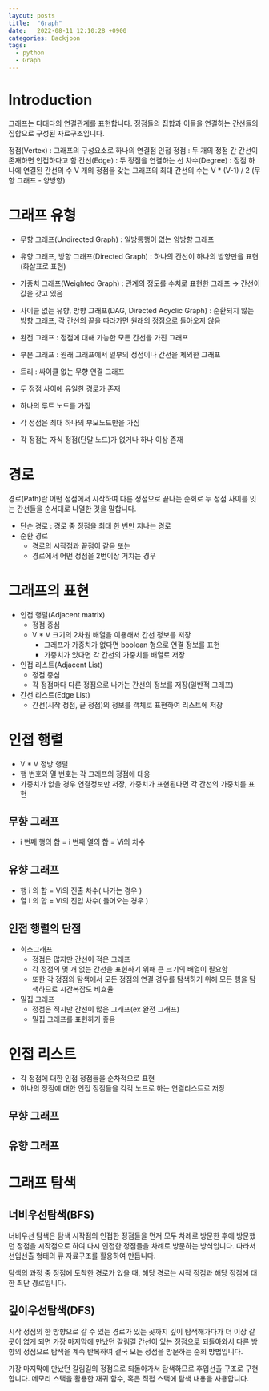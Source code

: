 ```yaml
---
layout: posts
title:  "Graph"
date:   2022-08-11 12:10:28 +0900
categories: Backjoon
tags:
  - python
  - Graph
---
```


# Introduction

그래프는 다대다의 연결관계를 표현합니다. 정점들의 집합과 이들을 연결하는 간선들의 집합으로 구성된 자료구조입니다.

정점(Vertex) : 그래프의 구성요소로 하나의 연결점
인접 정점 : 두 개의 정점 간 간선이 존재하면 인접하다고 함
간선(Edge) : 두 정점을 연결하는 선
차수(Degree) : 정점 하나에 연결된 간선의 수
V 개의 정점을 갖는 그래프의 최대 간선의 수는 V * (V-1) / 2 (무향 그래프 - 양방향)

# 그래프 유형

- 무향 그래프(Undirected Graph) : 일방통행이 없는 양방향 그래프
- 유향 그래프, 방향 그래프(Directed Graph) : 하나의 간선이 하나의 방향만을 표현(화살표로 표현)
- 가중치 그래프(Weighted Graph) : 관계의 정도를 수치로 표현한 그래프 → 간선이 값을 갖고 있음
- 사이클 없는 유향, 방향 그래프(DAG, Directed Acyclic Graph) : 순환되지 않는 방향 그래프, 각 간선의 끝을 따라가면 원래의 정점으로 돌아오지 않음

- 완전 그래프 : 정점에 대해 가능한 모든 간선을 가진 그래프
- 부분 그래프 : 원래 그래프에서 일부의 정점이나 간선을 제외한 그래프
- 트리 : 싸이클 없는 무향 연결 그래프
- 두 정점 사이에 유일한 경로가 존재
- 하나의 루트 노드를 가짐
- 각 정점은 최대 하나의 부모노드만을 가짐
- 각 정점는 자식 정점(단말 노드)가 없거나 하나 이상 존재

# 경로

경로(Path)란 어떤 정점에서 시작하여 다른 정점으로 끝나는 순회로 두 정점 사이를 잇는 간선들을 순서대로 나열한 것을 말합니다.

- 단순 경로 : 경로 중 정점을 최대 한 번만 지나는 경로
- 순환 경로
  - 경로의 시작점과 끝점이 같음 또는
  - 경로에서 어떤 정점을 2번이상 거치는 경우

# 그래프의 표현
- 인접 행렬(Adjacent matrix)
  - 정점 중심
  - V * V 크기의 2차원 배열을 이용해서 간선 정보를 저장
    - 그래프가 가중치가 없다면 boolean 형으로 연결 정보를 표현
    - 가중치가 있다면 각 간선의 가중치를 배열로 저장
- 인접 리스트(Adjacent List)
  - 정점 중심
  - 각 정점마다 다른 정점으로 나가는 간선의 정보를 저장(일반적 그래프)
- 간선 리스트(Edge List)
  - 간선(시작 정점, 끝 정점)의 정보를 객체로 표현하여 리스트에 저장

# 인접 행렬
- V * V 정방 행렬
- 행 번호와 열 번호는 각 그래프의 정점에 대응
- 가중치가 없을 경우 연결정보만 저장, 가중치가 표현된다면 각 간선의 가중치를 표현

## 무향 그래프
- i 번째 행의 합 = i 번째 열의 합 = Vi의 차수

## 유향 그래프
- 행 i 의 합 = Vi의 진출 차수( 나가는 경우 )
- 열 i 의 합 = Vi의 진입 차수( 들어오는 경우 )

## 인접 행렬의 단점
- 희소그래프
  - 정점은 많지만 간선이 적은 그래프
  - 각 정점의 몇 개 없는 간선을 표현하기 위해 큰 크기의 배열이 필요함
  - 또한 각 정점의 탐색에서 모든 정점의 연결 경우를 탐색하기 위해 모든 행을 탐색하므로 시간복잡도 비효율
- 밀집 그래프
  - 정점은 적지만 간선이 많은 그래프(ex 완전 그래프)
  - 밀집 그래프를 표현하기 좋음

# 인접 리스트
- 각 정점에 대한 인접 정점들을 순차적으로 표현
- 하나의 정점에 대한 인접 정점들을 각각 노드로 하는 연결리스트로 저장

## 무향 그래프

## 유향 그래프

# 그래프 탐색
## 너비우선탐색(BFS)

너비우선 탐색은 탐색 시작점의 인접한 정점들을 먼저 모두 차례로 방문한 후에 방문했던 정점을 시작점으로 하여 다시 인접한 정점들을 차례로 방문하는 방식입니다. 따라서 선입선출 형태의 큐 자료구조를 활용하여 만듭니다.

탐색의 과정 중 정점에 도착한 경로가 있을 때, 해당 경로는 시작 정점과 해당 정점에 대한 최단 경로입니다.

## 깊이우선탐색(DFS)

시작 정점의 한 방향으로 갈 수 있는 경로가 있는 곳까지 깊이 탐색해가다가 더 이상 갈 곳이 없게 되면 가장 마지막에 만났던 갈림길 간선이 있는 정점으로 되돌아와서 다른 방향의 정점으로 탐색을 계속 반복하여 결국 모든 정점을 방문하는 순회 방법입니다.

가장 마지막에 만났던 갈림길의 정점으로 되돌아가서 탐색하므로 후입선출 구조로 구현합니다. 메모리 스택을 활용한 재귀 함수, 혹은 직접 스택에 탐색 내용을 사용합니다.